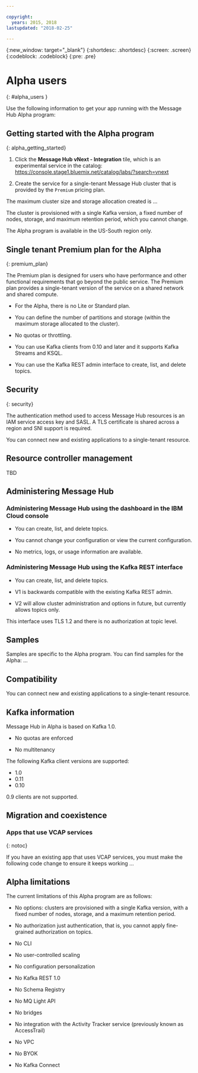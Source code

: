 ```yaml
---

copyright:
  years: 2015, 2018
lastupdated: "2018-02-25"

---
```


{:new_window: target="_blank"}
{:shortdesc: .shortdesc}
{:screen: .screen}
{:codeblock: .codeblock}
{:pre: .pre}

<!-- Notes from chat with Charlie 

Different plan for provisioning

Quality of service from each plan

Life of a user through cycle - APIs, feature sets

-->

# Alpha users
{: #alpha_users }

Use  the following information to get your app running with the Message Hub Alpha program:


## Getting started with the Alpha program
{: alpha_getting_started}

1. Click the **Message Hub vNext - Integration** tile, which is an experimental service in the catalog: https://console.stage1.bluemix.net/catalog/labs/?search=vnext

2. Create the service for a single-tenant Message Hub cluster that is provided by the ```Premium``` pricing plan. 


The maximum cluster size and storage allocation created is ...

The cluster is provisioned with a single Kafka version, a fixed number of nodes, storage, and maximum retention period, which you cannot change.

The Alpha program is available in the US-South region only.



## Single tenant Premium plan for the Alpha
{: premium_plan}

The Premium plan is designed for users who have performance and other functional requirements that go beyond the public service. The Premium plan provides a single-tenant version of the service on a shared network and shared compute.

* For the Alpha, there is no Lite or Standard plan.
	
* You can define the number of partitions and storage (within the maximum storage allocated to the cluster).

* No quotas or throttling.

* You can use Kafka clients from 0.10 and later and it supports Kafka Streams and KSQL.

* You can use the Kafka REST admin interface to create, list, and delete topics.


## Security
{: security}

The authentication method used to access Message Hub resources is an IAM service access key and SASL. A TLS certificate is shared across a region and SNI support is required.

You can connect new and existing applications to a single-tenant resource.

## Resource controller management

TBD


## Administering Message Hub

### Administering Message Hub using the dashboard in the IBM Cloud console

* You can create, list, and delete topics.

* You cannot change your configuration or view the current configuration.

* No metrics, logs, or usage information are available.


### Administering Message Hub using the Kafka REST interface

* You can create, list, and delete topics.

* V1 is backwards compatible with the existing Kafka REST admin.

* V2 will allow cluster administration and options in future, but currently allows topics only.

This interface uses TLS 1.2 and there is no authorization at topic level.


## Samples

Samples are specific to the Alpha program. You can find samples for the Alpha: ...

## Compatibility

You can connect new and existing applications to a single-tenant resource. 


## Kafka information

Message Hub in Alpha is based on Kafka 1.0.

* No quotas are enforced

* No multitenancy 

The following Kafka client versions are supported:

* 1.0
* 0.11
* 0.10 

0.9 clients are not supported.


## Migration and coexistence

### Apps that use VCAP services
{: notoc}

If you have an existing app that uses VCAP services, you  must make the following code change to ensure it keeps working ...


## Alpha limitations

The current limitations of this Alpha program are as follows:

- No options: clusters are provisioned with a single Kafka version, with a fixed number of nodes, storage, and a maximum retention period.

- No authorization just authentication, that is, you cannot apply fine-grained authorization on topics.

- No CLI

- No user-controlled scaling

- No configuration personalization

- No Kafka REST 1.0

- No Schema Registry 

- No MQ Light API

- No bridges

- No integration with the Activity Tracker service (previously known as AccessTrail)  

- No VPC

- No BYOK

- No Kafka Connect






